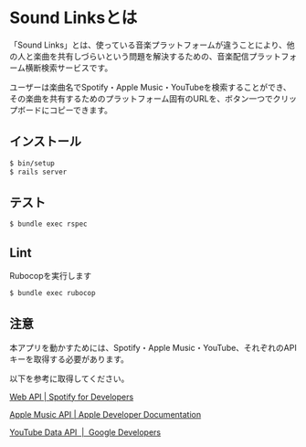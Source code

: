 # Sound Linksとは

「Sound Links」とは、使っている音楽プラットフォームが違うことにより、他の人と楽曲を共有しづらいという問題を解決するための、音楽配信プラットフォーム横断検索サービスです。

<!-- TODO: YouTube の記述を削除する -->
ユーザーは楽曲名でSpotify・Apple Music・YouTubeを検索することができ、その楽曲を共有するためのプラットフォーム固有のURLを、ボタン一つでクリップボードにコピーできます。

## インストール

```sh
$ bin/setup
$ rails server
```

## テスト

```sh
$ bundle exec rspec
```

## Lint

Rubocopを実行します

```sh
$ bundle exec rubocop
```

## 注意

<!-- TODO: YouTube の記述を削除する -->
本アプリを動かすためには、Spotify・Apple Music・YouTube、それぞれのAPIキーを取得する必要があります。

以下を参考に取得してください。

[Web API \| Spotify for Developers](https://developer.spotify.com/documentation/web-api/)

[Apple Music API \| Apple Developer Documentation](https://developer.apple.com/documentation/applemusicapi)

[YouTube Data API  \|  Google Developers](https://developers.google.com/youtube/v3)
